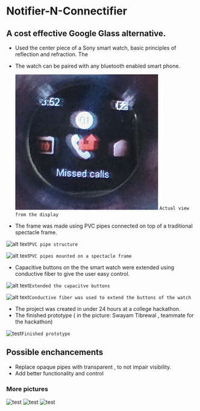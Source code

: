 # Notifier-N-Connectifier
## A cost effective Google Glass alternative.

* Used the center piece of a Sony smart watch, basic principles of reflection and refraction. The 
* The watch can be paired with any bluetooth enabled smart phone.

  ![alt text](display.jpg) 
   ```Actual view from the display```


* The frame was made using PVC pipes connected on top of a traditional spectacle frame.

![alt text](structure_1.jpg) 
	​```PVC pipe structure```

![alt text](structure_2.jpg)
	​```PVC pipes mounted on a spectacle frame```


* Capacitive buttons on the the smart watch were extended using conductive fiber to give the user easy control.

![alt text](main_piece_1.png) 
	​```Extended the capacitve buttons```

![alt text](main_piece_2.png) 
	​```Conductive fiber was used to extend the buttons of the watch```

* The project was created in under 24 hours at a college hackathon.
* The finished prototype ( in the picture: Swayam Tibrewal , teammate for the hackathon)

![test](finished_product.jpg)
	​```Finished prototype```

## Possible enchancements
* Replace opaque pipes with transparent , to not impair visibility.
* Add better functionality and control






### More pictures

![test](pic1.PNG)
![test](pic2.PNG)
![test](pic3.PNG)
